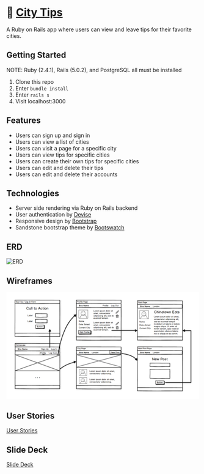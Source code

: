 # 🌆 [City Tips](https://city-tips.herokuapp.com/)
A Ruby on Rails app where users can view and leave tips for their favorite cities.

## Getting Started
NOTE: Ruby (2.4.1), Rails (5.0.2), and PostgreSQL all must be installed

1. Clone this repo
2. Enter `bundle install`
3. Enter `rails s`
4. Visit localhost:3000 

## Features
- Users can sign up and sign in
- Users can view a list of cities
- Users can visit a page for a specific city
- Users can view tips for specific cities
- Users can create their own tips for specific cities
- Users can edit and delete their tips
- Users can edit and delete their accounts

## Technologies
- Server side rendering via Ruby on Rails backend
- User authentication by [Devise](https://github.com/plataformatec/devise)
- Responsive design by [Bootstrap](http://getbootstrap.com/)
- Sandstone bootstrap theme by [Bootswatch](http://bootswatch.com/)


## ERD
![ERD](https://i.imgur.com/ZOHBqeK.png)

## Wireframes
![Wireframes](https://raw.githubusercontent.com/ATL-WDI-Exercises/project-vagabond/master/wireframes.png)

## User Stories
[User Stories](https://trello.com/b/vZnsWDle/wdi-project-four-vagabond)

## Slide Deck
[Slide Deck](https://docs.google.com/presentation/d/1MnLJ5WgwtbZ2kbkM8AsXiQ3LUOEBeCzux5ep3OBykjU/edit?usp=sharing)